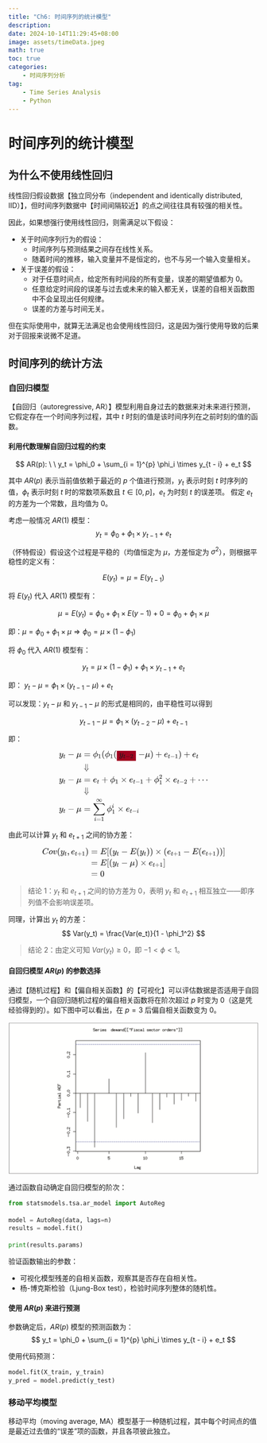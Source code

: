 ```yaml
---
title: "Ch6: 时间序列的统计模型"
description: 
date: 2024-10-14T11:29:45+08:00
image: assets/timeData.jpeg
math: true
toc: true
categories:
    - 时间序列分析
tag:
    - Time Series Analysis
    - Python
---
```


# 时间序列的统计模型
## 为什么不使用线性回归

线性回归假设数据【独立同分布（independent and identically distributed, IID）】，但时间序列数据中【时间间隔较近】的点之间往往具有较强的相关性。

因此，如果想强行使用线性回归，则需满足以下假设：
- 关于时间序列行为的假设：
    - 时间序列与预测结果之间存在线性关系。
    - 随着时间的推移，输入变量并不是恒定的，也不与另一个输入变量相关。
- 关于误差的假设：
    - 对于任意时间点，给定所有时间段的所有变量，误差的期望值都为 0。
    - 任意给定时间段的误差与过去或未来的输入都无关，误差的自相关函数图中不会呈现出任何规律。
    - 误差的方差与时间无关。

但在实际使用中，就算无法满足也会使用线性回归，这是因为强行使用导致的后果对于回报来说微不足道。

## 时间序列的统计方法
### 自回归模型

【自回归（autoregressive, AR）】模型利用自身过去的数据来对未来进行预测，它假定存在一个时间序列过程，其中 $t$ 时刻的值是该时间序列在之前时刻的值的函数。

#### 利用代数理解自回归过程的约束

$$
AR(p): \ \ y_t = \phi_0 + \sum_{i = 1}^{p} \phi_i \times y_{t - i} + e_t
$$

其中 $AR(p)$ 表示当前值依赖于最近的 $p$ 个值进行预测，$y_t$ 表示时刻 $t$ 时序列的值，$\phi_t$ 表示时刻 $t$ 时的常数项系数且 $t \in [0, p]$，$e_t$ 为时刻 $t$ 的误差项。
假定 $e_t$ 的方差为一个常数，且均值为 $0$。

考虑一般情况 $AR(1)$ 模型：
$$
y_t = \phi_0 + \phi_1 \times y_{t - 1} + e_t
$$

（怀特假设）假设这个过程是平稳的（均值恒定为 $\mu$，方差恒定为 $\sigma^2$），则根据平稳性的定义有：

$$E(y_t) = \mu = E(y_{t - 1})$$

将 $E(y_t)$ 代入 $AR(1)$ 模型有：

$$
\mu = E(y_t) = \phi_0 + \phi_1 \times E(y - 1) + 0 = \phi_0 + \phi_1 \times \mu
$$

即：$\mu = \phi_0 + \phi_1 \times \mu \Rightarrow \phi_0 = \mu \times (1 - \phi_1)$

将 $\phi_0$ 代入 $AR(1)$ 模型有：

$$
y_t = \mu \times (1 - \phi_1) + \phi_1 \times y_{t - 1} + e_t
$$

即： $y_t - \mu = \phi_1 \times (y_{t - 1} - \mu) + e_t$

可以发现：$y_t - \mu$ 和 $y_{t - 1} - \mu$ 的形式是相同的，由平稳性可以得到 

$$y_{t - 1} - \mu = \phi_1 \times (y_{t - 2} - \mu) + e_{t - 1}$$

即：

<div style='display: flex; justify-content: center;'>
<svg xmlns="http://www.w3.org/2000/svg" width="39.273ex" height="18.921ex" viewBox="0 -4431.5 17358.8 8362.9" xmlns:xlink="http://www.w3.org/1999/xlink" aria-hidden="true" style=""><defs><path id="MJX-488-TEX-I-1D466" d="M21 287Q21 301 36 335T84 406T158 442Q199 442 224 419T250 355Q248 336 247 334Q247 331 231 288T198 191T182 105Q182 62 196 45T238 27Q261 27 281 38T312 61T339 94Q339 95 344 114T358 173T377 247Q415 397 419 404Q432 431 462 431Q475 431 483 424T494 412T496 403Q496 390 447 193T391 -23Q363 -106 294 -155T156 -205Q111 -205 77 -183T43 -117Q43 -95 50 -80T69 -58T89 -48T106 -45Q150 -45 150 -87Q150 -107 138 -122T115 -142T102 -147L99 -148Q101 -153 118 -160T152 -167H160Q177 -167 186 -165Q219 -156 247 -127T290 -65T313 -9T321 21L315 17Q309 13 296 6T270 -6Q250 -11 231 -11Q185 -11 150 11T104 82Q103 89 103 113Q103 170 138 262T173 379Q173 380 173 381Q173 390 173 393T169 400T158 404H154Q131 404 112 385T82 344T65 302T57 280Q55 278 41 278H27Q21 284 21 287Z"></path><path id="MJX-488-TEX-I-1D461" d="M26 385Q19 392 19 395Q19 399 22 411T27 425Q29 430 36 430T87 431H140L159 511Q162 522 166 540T173 566T179 586T187 603T197 615T211 624T229 626Q247 625 254 615T261 596Q261 589 252 549T232 470L222 433Q222 431 272 431H323Q330 424 330 420Q330 398 317 385H210L174 240Q135 80 135 68Q135 26 162 26Q197 26 230 60T283 144Q285 150 288 151T303 153H307Q322 153 322 145Q322 142 319 133Q314 117 301 95T267 48T216 6T155 -11Q125 -11 98 4T59 56Q57 64 57 83V101L92 241Q127 382 128 383Q128 385 77 385H26Z"></path><path id="MJX-488-TEX-N-2212" d="M84 237T84 250T98 270H679Q694 262 694 250T679 230H98Q84 237 84 250Z"></path><path id="MJX-488-TEX-I-1D707" d="M58 -216Q44 -216 34 -208T23 -186Q23 -176 96 116T173 414Q186 442 219 442Q231 441 239 435T249 423T251 413Q251 401 220 279T187 142Q185 131 185 107V99Q185 26 252 26Q261 26 270 27T287 31T302 38T315 45T327 55T338 65T348 77T356 88T365 100L372 110L408 253Q444 395 448 404Q461 431 491 431Q504 431 512 424T523 412T525 402L449 84Q448 79 448 68Q448 43 455 35T476 26Q485 27 496 35Q517 55 537 131Q543 151 547 152Q549 153 557 153H561Q580 153 580 144Q580 138 575 117T555 63T523 13Q510 0 491 -8Q483 -10 467 -10Q446 -10 429 -4T402 11T385 29T376 44T374 51L368 45Q362 39 350 30T324 12T288 -4T246 -11Q199 -11 153 12L129 -85Q108 -167 104 -180T92 -202Q76 -216 58 -216Z"></path><path id="MJX-488-TEX-N-3D" d="M56 347Q56 360 70 367H707Q722 359 722 347Q722 336 708 328L390 327H72Q56 332 56 347ZM56 153Q56 168 72 173H708Q722 163 722 153Q722 140 707 133H70Q56 140 56 153Z"></path><path id="MJX-488-TEX-I-1D719" d="M409 688Q413 694 421 694H429H442Q448 688 448 686Q448 679 418 563Q411 535 404 504T392 458L388 442Q388 441 397 441T429 435T477 418Q521 397 550 357T579 260T548 151T471 65T374 11T279 -10H275L251 -105Q245 -128 238 -160Q230 -192 227 -198T215 -205H209Q189 -205 189 -198Q189 -193 211 -103L234 -11Q234 -10 226 -10Q221 -10 206 -8T161 6T107 36T62 89T43 171Q43 231 76 284T157 370T254 422T342 441Q347 441 348 445L378 567Q409 686 409 688ZM122 150Q122 116 134 91T167 53T203 35T237 27H244L337 404Q333 404 326 403T297 395T255 379T211 350T170 304Q152 276 137 237Q122 191 122 150ZM500 282Q500 320 484 347T444 385T405 400T381 404H378L332 217L284 29Q284 27 285 27Q293 27 317 33T357 47Q400 66 431 100T475 170T494 234T500 282Z"></path><path id="MJX-488-TEX-N-31" d="M213 578L200 573Q186 568 160 563T102 556H83V602H102Q149 604 189 617T245 641T273 663Q275 666 285 666Q294 666 302 660V361L303 61Q310 54 315 52T339 48T401 46H427V0H416Q395 3 257 3Q121 3 100 0H88V46H114Q136 46 152 46T177 47T193 50T201 52T207 57T213 61V578Z"></path><path id="MJX-488-TEX-N-28" d="M94 250Q94 319 104 381T127 488T164 576T202 643T244 695T277 729T302 750H315H319Q333 750 333 741Q333 738 316 720T275 667T226 581T184 443T167 250T184 58T225 -81T274 -167T316 -220T333 -241Q333 -250 318 -250H315H302L274 -226Q180 -141 137 -14T94 250Z"></path><path id="MJX-488-TEX-N-32" d="M109 429Q82 429 66 447T50 491Q50 562 103 614T235 666Q326 666 387 610T449 465Q449 422 429 383T381 315T301 241Q265 210 201 149L142 93L218 92Q375 92 385 97Q392 99 409 186V189H449V186Q448 183 436 95T421 3V0H50V19V31Q50 38 56 46T86 81Q115 113 136 137Q145 147 170 174T204 211T233 244T261 278T284 308T305 340T320 369T333 401T340 431T343 464Q343 527 309 573T212 619Q179 619 154 602T119 569T109 550Q109 549 114 549Q132 549 151 535T170 489Q170 464 154 447T109 429Z"></path><path id="MJX-488-TEX-N-29" d="M60 749L64 750Q69 750 74 750H86L114 726Q208 641 251 514T294 250Q294 182 284 119T261 12T224 -76T186 -143T145 -194T113 -227T90 -246Q87 -249 86 -250H74Q66 -250 63 -250T58 -247T55 -238Q56 -237 66 -225Q221 -64 221 250T66 725Q56 737 55 738Q55 746 60 749Z"></path><path id="MJX-488-TEX-N-2B" d="M56 237T56 250T70 270H369V420L370 570Q380 583 389 583Q402 583 409 568V270H707Q722 262 722 250T707 230H409V-68Q401 -82 391 -82H389H387Q375 -82 369 -68V230H70Q56 237 56 250Z"></path><path id="MJX-488-TEX-I-1D452" d="M39 168Q39 225 58 272T107 350T174 402T244 433T307 442H310Q355 442 388 420T421 355Q421 265 310 237Q261 224 176 223Q139 223 138 221Q138 219 132 186T125 128Q125 81 146 54T209 26T302 45T394 111Q403 121 406 121Q410 121 419 112T429 98T420 82T390 55T344 24T281 -1T205 -11Q126 -11 83 42T39 168ZM373 353Q367 405 305 405Q272 405 244 391T199 357T170 316T154 280T149 261Q149 260 169 260Q282 260 327 284T373 353Z"></path><path id="MJX-488-TEX-N-21D3" d="M401 694Q412 694 422 681V375L423 70L435 81Q487 130 551 162Q564 170 570 170Q572 170 579 163V150Q579 138 577 135T564 126Q541 114 518 99T453 48T374 -46T318 -177Q313 -194 305 -194T293 -178T272 -119T225 -31Q158 70 46 126Q35 132 33 135T31 150V163Q38 170 40 170Q46 170 59 162Q122 131 176 81L188 70V375L189 681Q199 694 208 694Q219 694 228 680V352L229 25L238 12Q279 -42 305 -102Q344 -23 373 13L382 25V678Q387 692 401 694Z"></path><path id="MJX-488-TEX-N-D7" d="M630 29Q630 9 609 9Q604 9 587 25T493 118L389 222L284 117Q178 13 175 11Q171 9 168 9Q160 9 154 15T147 29Q147 36 161 51T255 146L359 250L255 354Q174 435 161 449T147 471Q147 480 153 485T168 490Q173 490 175 489Q178 487 284 383L389 278L493 382Q570 459 587 475T609 491Q630 491 630 471Q630 464 620 453T522 355L418 250L522 145Q606 61 618 48T630 29Z"></path><path id="MJX-488-TEX-N-22EF" d="M78 250Q78 274 95 292T138 310Q162 310 180 294T199 251Q199 226 182 208T139 190T96 207T78 250ZM525 250Q525 274 542 292T585 310Q609 310 627 294T646 251Q646 226 629 208T586 190T543 207T525 250ZM972 250Q972 274 989 292T1032 310Q1056 310 1074 294T1093 251Q1093 226 1076 208T1033 190T990 207T972 250Z"></path><path id="MJX-488-TEX-LO-2211" d="M60 948Q63 950 665 950H1267L1325 815Q1384 677 1388 669H1348L1341 683Q1320 724 1285 761Q1235 809 1174 838T1033 881T882 898T699 902H574H543H251L259 891Q722 258 724 252Q725 250 724 246Q721 243 460 -56L196 -356Q196 -357 407 -357Q459 -357 548 -357T676 -358Q812 -358 896 -353T1063 -332T1204 -283T1307 -196Q1328 -170 1348 -124H1388Q1388 -125 1381 -145T1356 -210T1325 -294L1267 -449L666 -450Q64 -450 61 -448Q55 -446 55 -439Q55 -437 57 -433L590 177Q590 178 557 222T452 366T322 544L56 909L55 924Q55 945 60 948Z"></path><path id="MJX-488-TEX-I-1D456" d="M184 600Q184 624 203 642T247 661Q265 661 277 649T290 619Q290 596 270 577T226 557Q211 557 198 567T184 600ZM21 287Q21 295 30 318T54 369T98 420T158 442Q197 442 223 419T250 357Q250 340 236 301T196 196T154 83Q149 61 149 51Q149 26 166 26Q175 26 185 29T208 43T235 78T260 137Q263 149 265 151T282 153Q302 153 302 143Q302 135 293 112T268 61T223 11T161 -11Q129 -11 102 10T74 74Q74 91 79 106T122 220Q160 321 166 341T173 380Q173 404 156 404H154Q124 404 99 371T61 287Q60 286 59 284T58 281T56 279T53 278T49 278T41 278H27Q21 284 21 287Z"></path><path id="MJX-488-TEX-N-221E" d="M55 217Q55 305 111 373T254 442Q342 442 419 381Q457 350 493 303L507 284L514 294Q618 442 747 442Q833 442 888 374T944 214Q944 128 889 59T743 -11Q657 -11 580 50Q542 81 506 128L492 147L485 137Q381 -11 252 -11Q166 -11 111 57T55 217ZM907 217Q907 285 869 341T761 397Q740 397 720 392T682 378T648 359T619 335T594 310T574 285T559 263T548 246L543 238L574 198Q605 158 622 138T664 94T714 61T765 51Q827 51 867 100T907 217ZM92 214Q92 145 131 89T239 33Q357 33 456 193L425 233Q364 312 334 337Q285 380 233 380Q171 380 132 331T92 214Z"></path></defs><g stroke="currentColor" fill="currentColor" stroke-width="0" transform="matrix(1 0 0 -1 0 0)"><g data-mml-node="math"><g data-mml-node="mtable"><g data-mml-node="mtr" transform="translate(0, 3681.5)"><g data-mml-node="mtd"><g data-mml-node="msub"><g data-mml-node="mi"><use xlink:href="#MJX-488-TEX-I-1D466"></use></g><g data-mml-node="mi" transform="translate(490, -150) scale(0.707)"><use xlink:href="#MJX-488-TEX-I-1D461"></use></g></g><g data-mml-node="mo" transform="translate(1017.5, 0)"><use xlink:href="#MJX-488-TEX-N-2212"></use></g><g data-mml-node="mi" transform="translate(2017.7, 0)"><use xlink:href="#MJX-488-TEX-I-1D707"></use></g></g><g data-mml-node="mtd" transform="translate(2620.7, 0)"><g data-mml-node="mi"></g><g data-mml-node="mo" transform="translate(277.8, 0)"><use xlink:href="#MJX-488-TEX-N-3D"></use></g><g data-mml-node="msub" transform="translate(1333.6, 0)"><g data-mml-node="mi"><use xlink:href="#MJX-488-TEX-I-1D719"></use></g><g data-mml-node="mn" transform="translate(596, -150) scale(0.707)"><use xlink:href="#MJX-488-TEX-N-31"></use></g></g><g data-mml-node="mo" transform="translate(2333.1, 0)"><use xlink:href="#MJX-488-TEX-N-28"></use></g><g data-mml-node="msub" transform="translate(2722.1, 0)"><g data-mml-node="mi"><use xlink:href="#MJX-488-TEX-I-1D719"></use></g><g data-mml-node="mn" transform="translate(596, -150) scale(0.707)"><use xlink:href="#MJX-488-TEX-N-31"></use></g></g><g data-mml-node="mo" transform="translate(3721.7, 0)"><use xlink:href="#MJX-488-TEX-N-28"></use></g><g data-mml-node="TeXAtom" data-mjx-texclass="REL" transform="translate(4110.7, 0)"><g data-mml-node="mpadded"><rect fill="#a0021f" x="0" y="-470.6" width="2224.1" height="1175.1" data-bgcolor="true"></rect><g transform="translate(262.6, 0)"><g data-mml-node="TeXAtom" data-mjx-texclass="ORD"><g data-mml-node="msub"><g data-mml-node="mi"><use xlink:href="#MJX-488-TEX-I-1D466"></use></g><g data-mml-node="TeXAtom" transform="translate(490, -150) scale(0.707)" data-mjx-texclass="ORD"><g data-mml-node="mi"><use xlink:href="#MJX-488-TEX-I-1D461"></use></g><g data-mml-node="mo" transform="translate(361, 0)"><use xlink:href="#MJX-488-TEX-N-2212"></use></g><g data-mml-node="mn" transform="translate(1139, 0)"><use xlink:href="#MJX-488-TEX-N-32"></use></g></g></g></g></g></g></g><g data-mml-node="mo" transform="translate(6612.5, 0)"><use xlink:href="#MJX-488-TEX-N-2212"></use></g><g data-mml-node="mi" transform="translate(7390.5, 0)"><use xlink:href="#MJX-488-TEX-I-1D707"></use></g><g data-mml-node="mo" transform="translate(7993.5, 0)"><use xlink:href="#MJX-488-TEX-N-29"></use></g><g data-mml-node="mo" transform="translate(8604.8, 0)"><use xlink:href="#MJX-488-TEX-N-2B"></use></g><g data-mml-node="msub" transform="translate(9605, 0)"><g data-mml-node="mi"><use xlink:href="#MJX-488-TEX-I-1D452"></use></g><g data-mml-node="TeXAtom" transform="translate(466, -150) scale(0.707)" data-mjx-texclass="ORD"><g data-mml-node="mi"><use xlink:href="#MJX-488-TEX-I-1D461"></use></g><g data-mml-node="mo" transform="translate(361, 0)"><use xlink:href="#MJX-488-TEX-N-2212"></use></g><g data-mml-node="mn" transform="translate(1139, 0)"><use xlink:href="#MJX-488-TEX-N-31"></use></g></g></g><g data-mml-node="mo" transform="translate(11279.9, 0)"><use xlink:href="#MJX-488-TEX-N-29"></use></g><g data-mml-node="mo" transform="translate(11891.2, 0)"><use xlink:href="#MJX-488-TEX-N-2B"></use></g><g data-mml-node="msub" transform="translate(12891.4, 0)"><g data-mml-node="mi"><use xlink:href="#MJX-488-TEX-I-1D452"></use></g><g data-mml-node="mi" transform="translate(466, -150) scale(0.707)"><use xlink:href="#MJX-488-TEX-I-1D461"></use></g></g></g></g><g data-mml-node="mtr" transform="translate(0, 2160.9)"><g data-mml-node="mtd" transform="translate(2620.7, 0)"></g><g data-mml-node="mtd" transform="translate(2620.7, 0)"><g data-mml-node="mi"></g><g data-mml-node="mo" transform="translate(277.8, 0)"><use xlink:href="#MJX-488-TEX-N-21D3"></use></g></g></g><g data-mml-node="mtr" transform="translate(0, 727)"><g data-mml-node="mtd"><g data-mml-node="msub"><g data-mml-node="mi"><use xlink:href="#MJX-488-TEX-I-1D466"></use></g><g data-mml-node="mi" transform="translate(490, -150) scale(0.707)"><use xlink:href="#MJX-488-TEX-I-1D461"></use></g></g><g data-mml-node="mo" transform="translate(1017.5, 0)"><use xlink:href="#MJX-488-TEX-N-2212"></use></g><g data-mml-node="mi" transform="translate(2017.7, 0)"><use xlink:href="#MJX-488-TEX-I-1D707"></use></g></g><g data-mml-node="mtd" transform="translate(2620.7, 0)"><g data-mml-node="mi"></g><g data-mml-node="mo" transform="translate(277.8, 0)"><use xlink:href="#MJX-488-TEX-N-3D"></use></g><g data-mml-node="msub" transform="translate(1333.6, 0)"><g data-mml-node="mi"><use xlink:href="#MJX-488-TEX-I-1D452"></use></g><g data-mml-node="mi" transform="translate(466, -150) scale(0.707)"><use xlink:href="#MJX-488-TEX-I-1D461"></use></g></g><g data-mml-node="mo" transform="translate(2327, 0)"><use xlink:href="#MJX-488-TEX-N-2B"></use></g><g data-mml-node="msub" transform="translate(3327.3, 0)"><g data-mml-node="mi"><use xlink:href="#MJX-488-TEX-I-1D719"></use></g><g data-mml-node="mn" transform="translate(596, -150) scale(0.707)"><use xlink:href="#MJX-488-TEX-N-31"></use></g></g><g data-mml-node="mo" transform="translate(4549, 0)"><use xlink:href="#MJX-488-TEX-N-D7"></use></g><g data-mml-node="msub" transform="translate(5549.3, 0)"><g data-mml-node="mi"><use xlink:href="#MJX-488-TEX-I-1D452"></use></g><g data-mml-node="TeXAtom" transform="translate(466, -150) scale(0.707)" data-mjx-texclass="ORD"><g data-mml-node="mi"><use xlink:href="#MJX-488-TEX-I-1D461"></use></g><g data-mml-node="mo" transform="translate(361, 0)"><use xlink:href="#MJX-488-TEX-N-2212"></use></g><g data-mml-node="mn" transform="translate(1139, 0)"><use xlink:href="#MJX-488-TEX-N-31"></use></g></g></g><g data-mml-node="mo" transform="translate(7446.4, 0)"><use xlink:href="#MJX-488-TEX-N-2B"></use></g><g data-mml-node="msubsup" transform="translate(8446.7, 0)"><g data-mml-node="mi"><use xlink:href="#MJX-488-TEX-I-1D719"></use></g><g data-mml-node="mn" transform="translate(596, 413) scale(0.707)"><use xlink:href="#MJX-488-TEX-N-32"></use></g><g data-mml-node="mn" transform="translate(596, -247) scale(0.707)"><use xlink:href="#MJX-488-TEX-N-31"></use></g></g><g data-mml-node="mo" transform="translate(9668.4, 0)"><use xlink:href="#MJX-488-TEX-N-D7"></use></g><g data-mml-node="msub" transform="translate(10668.7, 0)"><g data-mml-node="mi"><use xlink:href="#MJX-488-TEX-I-1D452"></use></g><g data-mml-node="TeXAtom" transform="translate(466, -150) scale(0.707)" data-mjx-texclass="ORD"><g data-mml-node="mi"><use xlink:href="#MJX-488-TEX-I-1D461"></use></g><g data-mml-node="mo" transform="translate(361, 0)"><use xlink:href="#MJX-488-TEX-N-2212"></use></g><g data-mml-node="mn" transform="translate(1139, 0)"><use xlink:href="#MJX-488-TEX-N-32"></use></g></g></g><g data-mml-node="mo" transform="translate(12565.8, 0)"><use xlink:href="#MJX-488-TEX-N-2B"></use></g><g data-mml-node="mo" transform="translate(13566, 0)"><use xlink:href="#MJX-488-TEX-N-22EF"></use></g></g></g><g data-mml-node="mtr" transform="translate(0, -573)"><g data-mml-node="mtd" transform="translate(2620.7, 0)"></g><g data-mml-node="mtd" transform="translate(2620.7, 0)"><g data-mml-node="mi"></g><g data-mml-node="mo" transform="translate(277.8, 0)"><use xlink:href="#MJX-488-TEX-N-21D3"></use></g></g></g><g data-mml-node="mtr" transform="translate(0, -2685.6)"><g data-mml-node="mtd"><g data-mml-node="msub"><g data-mml-node="mi"><use xlink:href="#MJX-488-TEX-I-1D466"></use></g><g data-mml-node="mi" transform="translate(490, -150) scale(0.707)"><use xlink:href="#MJX-488-TEX-I-1D461"></use></g></g><g data-mml-node="mo" transform="translate(1017.5, 0)"><use xlink:href="#MJX-488-TEX-N-2212"></use></g><g data-mml-node="mi" transform="translate(2017.7, 0)"><use xlink:href="#MJX-488-TEX-I-1D707"></use></g></g><g data-mml-node="mtd" transform="translate(2620.7, 0)"><g data-mml-node="mi"></g><g data-mml-node="mo" transform="translate(277.8, 0)"><use xlink:href="#MJX-488-TEX-N-3D"></use></g><g data-mml-node="munderover" transform="translate(1333.6, 0)"><g data-mml-node="mo"><use xlink:href="#MJX-488-TEX-LO-2211"></use></g><g data-mml-node="TeXAtom" transform="translate(148.2, -1087.9) scale(0.707)" data-mjx-texclass="ORD"><g data-mml-node="mi"><use xlink:href="#MJX-488-TEX-I-1D456"></use></g><g data-mml-node="mo" transform="translate(345, 0)"><use xlink:href="#MJX-488-TEX-N-3D"></use></g><g data-mml-node="mn" transform="translate(1123, 0)"><use xlink:href="#MJX-488-TEX-N-31"></use></g></g><g data-mml-node="TeXAtom" transform="translate(368.4, 1150) scale(0.707)" data-mjx-texclass="ORD"><g data-mml-node="mi"><use xlink:href="#MJX-488-TEX-N-221E"></use></g></g></g><g data-mml-node="msubsup" transform="translate(2944.2, 0)"><g data-mml-node="mi"><use xlink:href="#MJX-488-TEX-I-1D719"></use></g><g data-mml-node="mi" transform="translate(596, 413) scale(0.707)"><use xlink:href="#MJX-488-TEX-I-1D456"></use></g><g data-mml-node="mn" transform="translate(596, -247) scale(0.707)"><use xlink:href="#MJX-488-TEX-N-31"></use></g></g><g data-mml-node="mo" transform="translate(4166, 0)"><use xlink:href="#MJX-488-TEX-N-D7"></use></g><g data-mml-node="msub" transform="translate(5166.2, 0)"><g data-mml-node="mi"><use xlink:href="#MJX-488-TEX-I-1D452"></use></g><g data-mml-node="TeXAtom" transform="translate(466, -150) scale(0.707)" data-mjx-texclass="ORD"><g data-mml-node="mi"><use xlink:href="#MJX-488-TEX-I-1D461"></use></g><g data-mml-node="mo" transform="translate(361, 0)"><use xlink:href="#MJX-488-TEX-N-2212"></use></g><g data-mml-node="mi" transform="translate(1139, 0)"><use xlink:href="#MJX-488-TEX-I-1D456"></use></g></g></g></g></g></g></g></g></svg>
</div>

由此可以计算 $y_{t}$ 和 $e_{t + 1}$ 之间的协方差：

<div style='display: flex; justify-content: center;'>
<svg xmlns="http://www.w3.org/2000/svg" width="48.245ex" height="8.145ex" viewBox="0 -2050 21324.2 3600" xmlns:xlink="http://www.w3.org/1999/xlink" aria-hidden="true" style=""><defs><path id="MJX-690-TEX-I-1D436" d="M50 252Q50 367 117 473T286 641T490 704Q580 704 633 653Q642 643 648 636T656 626L657 623Q660 623 684 649Q691 655 699 663T715 679T725 690L740 705H746Q760 705 760 698Q760 694 728 561Q692 422 692 421Q690 416 687 415T669 413H653Q647 419 647 422Q647 423 648 429T650 449T651 481Q651 552 619 605T510 659Q484 659 454 652T382 628T299 572T226 479Q194 422 175 346T156 222Q156 108 232 58Q280 24 350 24Q441 24 512 92T606 240Q610 253 612 255T628 257Q648 257 648 248Q648 243 647 239Q618 132 523 55T319 -22Q206 -22 128 53T50 252Z"></path><path id="MJX-690-TEX-I-1D45C" d="M201 -11Q126 -11 80 38T34 156Q34 221 64 279T146 380Q222 441 301 441Q333 441 341 440Q354 437 367 433T402 417T438 387T464 338T476 268Q476 161 390 75T201 -11ZM121 120Q121 70 147 48T206 26Q250 26 289 58T351 142Q360 163 374 216T388 308Q388 352 370 375Q346 405 306 405Q243 405 195 347Q158 303 140 230T121 120Z"></path><path id="MJX-690-TEX-I-1D463" d="M173 380Q173 405 154 405Q130 405 104 376T61 287Q60 286 59 284T58 281T56 279T53 278T49 278T41 278H27Q21 284 21 287Q21 294 29 316T53 368T97 419T160 441Q202 441 225 417T249 361Q249 344 246 335Q246 329 231 291T200 202T182 113Q182 86 187 69Q200 26 250 26Q287 26 319 60T369 139T398 222T409 277Q409 300 401 317T383 343T365 361T357 383Q357 405 376 424T417 443Q436 443 451 425T467 367Q467 340 455 284T418 159T347 40T241 -11Q177 -11 139 22Q102 54 102 117Q102 148 110 181T151 298Q173 362 173 380Z"></path><path id="MJX-690-TEX-N-28" d="M94 250Q94 319 104 381T127 488T164 576T202 643T244 695T277 729T302 750H315H319Q333 750 333 741Q333 738 316 720T275 667T226 581T184 443T167 250T184 58T225 -81T274 -167T316 -220T333 -241Q333 -250 318 -250H315H302L274 -226Q180 -141 137 -14T94 250Z"></path><path id="MJX-690-TEX-I-1D466" d="M21 287Q21 301 36 335T84 406T158 442Q199 442 224 419T250 355Q248 336 247 334Q247 331 231 288T198 191T182 105Q182 62 196 45T238 27Q261 27 281 38T312 61T339 94Q339 95 344 114T358 173T377 247Q415 397 419 404Q432 431 462 431Q475 431 483 424T494 412T496 403Q496 390 447 193T391 -23Q363 -106 294 -155T156 -205Q111 -205 77 -183T43 -117Q43 -95 50 -80T69 -58T89 -48T106 -45Q150 -45 150 -87Q150 -107 138 -122T115 -142T102 -147L99 -148Q101 -153 118 -160T152 -167H160Q177 -167 186 -165Q219 -156 247 -127T290 -65T313 -9T321 21L315 17Q309 13 296 6T270 -6Q250 -11 231 -11Q185 -11 150 11T104 82Q103 89 103 113Q103 170 138 262T173 379Q173 380 173 381Q173 390 173 393T169 400T158 404H154Q131 404 112 385T82 344T65 302T57 280Q55 278 41 278H27Q21 284 21 287Z"></path><path id="MJX-690-TEX-I-1D461" d="M26 385Q19 392 19 395Q19 399 22 411T27 425Q29 430 36 430T87 431H140L159 511Q162 522 166 540T173 566T179 586T187 603T197 615T211 624T229 626Q247 625 254 615T261 596Q261 589 252 549T232 470L222 433Q222 431 272 431H323Q330 424 330 420Q330 398 317 385H210L174 240Q135 80 135 68Q135 26 162 26Q197 26 230 60T283 144Q285 150 288 151T303 153H307Q322 153 322 145Q322 142 319 133Q314 117 301 95T267 48T216 6T155 -11Q125 -11 98 4T59 56Q57 64 57 83V101L92 241Q127 382 128 383Q128 385 77 385H26Z"></path><path id="MJX-690-TEX-N-2C" d="M78 35T78 60T94 103T137 121Q165 121 187 96T210 8Q210 -27 201 -60T180 -117T154 -158T130 -185T117 -194Q113 -194 104 -185T95 -172Q95 -168 106 -156T131 -126T157 -76T173 -3V9L172 8Q170 7 167 6T161 3T152 1T140 0Q113 0 96 17Z"></path><path id="MJX-690-TEX-I-1D452" d="M39 168Q39 225 58 272T107 350T174 402T244 433T307 442H310Q355 442 388 420T421 355Q421 265 310 237Q261 224 176 223Q139 223 138 221Q138 219 132 186T125 128Q125 81 146 54T209 26T302 45T394 111Q403 121 406 121Q410 121 419 112T429 98T420 82T390 55T344 24T281 -1T205 -11Q126 -11 83 42T39 168ZM373 353Q367 405 305 405Q272 405 244 391T199 357T170 316T154 280T149 261Q149 260 169 260Q282 260 327 284T373 353Z"></path><path id="MJX-690-TEX-N-2B" d="M56 237T56 250T70 270H369V420L370 570Q380 583 389 583Q402 583 409 568V270H707Q722 262 722 250T707 230H409V-68Q401 -82 391 -82H389H387Q375 -82 369 -68V230H70Q56 237 56 250Z"></path><path id="MJX-690-TEX-N-31" d="M213 578L200 573Q186 568 160 563T102 556H83V602H102Q149 604 189 617T245 641T273 663Q275 666 285 666Q294 666 302 660V361L303 61Q310 54 315 52T339 48T401 46H427V0H416Q395 3 257 3Q121 3 100 0H88V46H114Q136 46 152 46T177 47T193 50T201 52T207 57T213 61V578Z"></path><path id="MJX-690-TEX-N-29" d="M60 749L64 750Q69 750 74 750H86L114 726Q208 641 251 514T294 250Q294 182 284 119T261 12T224 -76T186 -143T145 -194T113 -227T90 -246Q87 -249 86 -250H74Q66 -250 63 -250T58 -247T55 -238Q56 -237 66 -225Q221 -64 221 250T66 725Q56 737 55 738Q55 746 60 749Z"></path><path id="MJX-690-TEX-N-3D" d="M56 347Q56 360 70 367H707Q722 359 722 347Q722 336 708 328L390 327H72Q56 332 56 347ZM56 153Q56 168 72 173H708Q722 163 722 153Q722 140 707 133H70Q56 140 56 153Z"></path><path id="MJX-690-TEX-I-1D438" d="M492 213Q472 213 472 226Q472 230 477 250T482 285Q482 316 461 323T364 330H312Q311 328 277 192T243 52Q243 48 254 48T334 46Q428 46 458 48T518 61Q567 77 599 117T670 248Q680 270 683 272Q690 274 698 274Q718 274 718 261Q613 7 608 2Q605 0 322 0H133Q31 0 31 11Q31 13 34 25Q38 41 42 43T65 46Q92 46 125 49Q139 52 144 61Q146 66 215 342T285 622Q285 629 281 629Q273 632 228 634H197Q191 640 191 642T193 659Q197 676 203 680H757Q764 676 764 669Q764 664 751 557T737 447Q735 440 717 440H705Q698 445 698 453L701 476Q704 500 704 528Q704 558 697 578T678 609T643 625T596 632T532 634H485Q397 633 392 631Q388 629 386 622Q385 619 355 499T324 377Q347 376 372 376H398Q464 376 489 391T534 472Q538 488 540 490T557 493Q562 493 565 493T570 492T572 491T574 487T577 483L544 351Q511 218 508 216Q505 213 492 213Z"></path><path id="MJX-690-TEX-N-5B" d="M118 -250V750H255V710H158V-210H255V-250H118Z"></path><path id="MJX-690-TEX-N-2212" d="M84 237T84 250T98 270H679Q694 262 694 250T679 230H98Q84 237 84 250Z"></path><path id="MJX-690-TEX-N-D7" d="M630 29Q630 9 609 9Q604 9 587 25T493 118L389 222L284 117Q178 13 175 11Q171 9 168 9Q160 9 154 15T147 29Q147 36 161 51T255 146L359 250L255 354Q174 435 161 449T147 471Q147 480 153 485T168 490Q173 490 175 489Q178 487 284 383L389 278L493 382Q570 459 587 475T609 491Q630 491 630 471Q630 464 620 453T522 355L418 250L522 145Q606 61 618 48T630 29Z"></path><path id="MJX-690-TEX-N-5D" d="M22 710V750H159V-250H22V-210H119V710H22Z"></path><path id="MJX-690-TEX-I-1D707" d="M58 -216Q44 -216 34 -208T23 -186Q23 -176 96 116T173 414Q186 442 219 442Q231 441 239 435T249 423T251 413Q251 401 220 279T187 142Q185 131 185 107V99Q185 26 252 26Q261 26 270 27T287 31T302 38T315 45T327 55T338 65T348 77T356 88T365 100L372 110L408 253Q444 395 448 404Q461 431 491 431Q504 431 512 424T523 412T525 402L449 84Q448 79 448 68Q448 43 455 35T476 26Q485 27 496 35Q517 55 537 131Q543 151 547 152Q549 153 557 153H561Q580 153 580 144Q580 138 575 117T555 63T523 13Q510 0 491 -8Q483 -10 467 -10Q446 -10 429 -4T402 11T385 29T376 44T374 51L368 45Q362 39 350 30T324 12T288 -4T246 -11Q199 -11 153 12L129 -85Q108 -167 104 -180T92 -202Q76 -216 58 -216Z"></path><path id="MJX-690-TEX-N-30" d="M96 585Q152 666 249 666Q297 666 345 640T423 548Q460 465 460 320Q460 165 417 83Q397 41 362 16T301 -15T250 -22Q224 -22 198 -16T137 16T82 83Q39 165 39 320Q39 494 96 585ZM321 597Q291 629 250 629Q208 629 178 597Q153 571 145 525T137 333Q137 175 145 125T181 46Q209 16 250 16Q290 16 318 46Q347 76 354 130T362 333Q362 478 354 524T321 597Z"></path></defs><g stroke="currentColor" fill="currentColor" stroke-width="0" transform="matrix(1 0 0 -1 0 0)"><g data-mml-node="math"><g data-mml-node="mtable"><g data-mml-node="mtr" transform="translate(0, 1300)"><g data-mml-node="mtd"><g data-mml-node="mi"><use xlink:href="#MJX-690-TEX-I-1D436"></use></g><g data-mml-node="mi" transform="translate(760, 0)"><use xlink:href="#MJX-690-TEX-I-1D45C"></use></g><g data-mml-node="mi" transform="translate(1245, 0)"><use xlink:href="#MJX-690-TEX-I-1D463"></use></g><g data-mml-node="mo" transform="translate(1730, 0)"><use xlink:href="#MJX-690-TEX-N-28"></use></g><g data-mml-node="msub" transform="translate(2119, 0)"><g data-mml-node="mi"><use xlink:href="#MJX-690-TEX-I-1D466"></use></g><g data-mml-node="mi" transform="translate(490, -150) scale(0.707)"><use xlink:href="#MJX-690-TEX-I-1D461"></use></g></g><g data-mml-node="mo" transform="translate(2914.3, 0)"><use xlink:href="#MJX-690-TEX-N-2C"></use></g><g data-mml-node="msub" transform="translate(3358.9, 0)"><g data-mml-node="mi"><use xlink:href="#MJX-690-TEX-I-1D452"></use></g><g data-mml-node="TeXAtom" transform="translate(466, -150) scale(0.707)" data-mjx-texclass="ORD"><g data-mml-node="mi"><use xlink:href="#MJX-690-TEX-I-1D461"></use></g><g data-mml-node="mo" transform="translate(361, 0)"><use xlink:href="#MJX-690-TEX-N-2B"></use></g><g data-mml-node="mn" transform="translate(1139, 0)"><use xlink:href="#MJX-690-TEX-N-31"></use></g></g></g><g data-mml-node="mo" transform="translate(5033.9, 0)"><use xlink:href="#MJX-690-TEX-N-29"></use></g></g><g data-mml-node="mtd" transform="translate(5422.9, 0)"><g data-mml-node="mi"></g><g data-mml-node="mo" transform="translate(277.8, 0)"><use xlink:href="#MJX-690-TEX-N-3D"></use></g><g data-mml-node="mi" transform="translate(1333.6, 0)"><use xlink:href="#MJX-690-TEX-I-1D438"></use></g><g data-mml-node="mo" transform="translate(2097.6, 0)"><use xlink:href="#MJX-690-TEX-N-5B"></use></g><g data-mml-node="mo" transform="translate(2375.6, 0)"><use xlink:href="#MJX-690-TEX-N-28"></use></g><g data-mml-node="msub" transform="translate(2764.6, 0)"><g data-mml-node="mi"><use xlink:href="#MJX-690-TEX-I-1D466"></use></g><g data-mml-node="mi" transform="translate(490, -150) scale(0.707)"><use xlink:href="#MJX-690-TEX-I-1D461"></use></g></g><g data-mml-node="mo" transform="translate(3782, 0)"><use xlink:href="#MJX-690-TEX-N-2212"></use></g><g data-mml-node="mi" transform="translate(4782.3, 0)"><use xlink:href="#MJX-690-TEX-I-1D438"></use></g><g data-mml-node="mo" transform="translate(5546.3, 0)"><use xlink:href="#MJX-690-TEX-N-28"></use></g><g data-mml-node="msub" transform="translate(5935.3, 0)"><g data-mml-node="mi"><use xlink:href="#MJX-690-TEX-I-1D466"></use></g><g data-mml-node="mi" transform="translate(490, -150) scale(0.707)"><use xlink:href="#MJX-690-TEX-I-1D461"></use></g></g><g data-mml-node="mo" transform="translate(6730.5, 0)"><use xlink:href="#MJX-690-TEX-N-29"></use></g><g data-mml-node="mo" transform="translate(7119.5, 0)"><use xlink:href="#MJX-690-TEX-N-29"></use></g><g data-mml-node="mo" transform="translate(7730.8, 0)"><use xlink:href="#MJX-690-TEX-N-D7"></use></g><g data-mml-node="mo" transform="translate(8731, 0)"><use xlink:href="#MJX-690-TEX-N-28"></use></g><g data-mml-node="msub" transform="translate(9120, 0)"><g data-mml-node="mi"><use xlink:href="#MJX-690-TEX-I-1D452"></use></g><g data-mml-node="TeXAtom" transform="translate(466, -150) scale(0.707)" data-mjx-texclass="ORD"><g data-mml-node="mi"><use xlink:href="#MJX-690-TEX-I-1D461"></use></g><g data-mml-node="mo" transform="translate(361, 0)"><use xlink:href="#MJX-690-TEX-N-2B"></use></g><g data-mml-node="mn" transform="translate(1139, 0)"><use xlink:href="#MJX-690-TEX-N-31"></use></g></g></g><g data-mml-node="mo" transform="translate(11017.1, 0)"><use xlink:href="#MJX-690-TEX-N-2212"></use></g><g data-mml-node="mi" transform="translate(12017.4, 0)"><use xlink:href="#MJX-690-TEX-I-1D438"></use></g><g data-mml-node="mo" transform="translate(12781.4, 0)"><use xlink:href="#MJX-690-TEX-N-28"></use></g><g data-mml-node="msub" transform="translate(13170.4, 0)"><g data-mml-node="mi"><use xlink:href="#MJX-690-TEX-I-1D452"></use></g><g data-mml-node="TeXAtom" transform="translate(466, -150) scale(0.707)" data-mjx-texclass="ORD"><g data-mml-node="mi"><use xlink:href="#MJX-690-TEX-I-1D461"></use></g><g data-mml-node="mo" transform="translate(361, 0)"><use xlink:href="#MJX-690-TEX-N-2B"></use></g><g data-mml-node="mn" transform="translate(1139, 0)"><use xlink:href="#MJX-690-TEX-N-31"></use></g></g></g><g data-mml-node="mo" transform="translate(14845.3, 0)"><use xlink:href="#MJX-690-TEX-N-29"></use></g><g data-mml-node="mo" transform="translate(15234.3, 0)"><use xlink:href="#MJX-690-TEX-N-29"></use></g><g data-mml-node="mo" transform="translate(15623.3, 0)"><use xlink:href="#MJX-690-TEX-N-5D"></use></g></g></g><g data-mml-node="mtr" transform="translate(0, 0)"><g data-mml-node="mtd" transform="translate(5422.9, 0)"></g><g data-mml-node="mtd" transform="translate(5422.9, 0)"><g data-mml-node="mi"></g><g data-mml-node="mo" transform="translate(277.8, 0)"><use xlink:href="#MJX-690-TEX-N-3D"></use></g><g data-mml-node="mi" transform="translate(1333.6, 0)"><use xlink:href="#MJX-690-TEX-I-1D438"></use></g><g data-mml-node="mo" transform="translate(2097.6, 0)"><use xlink:href="#MJX-690-TEX-N-5B"></use></g><g data-mml-node="mo" transform="translate(2375.6, 0)"><use xlink:href="#MJX-690-TEX-N-28"></use></g><g data-mml-node="msub" transform="translate(2764.6, 0)"><g data-mml-node="mi"><use xlink:href="#MJX-690-TEX-I-1D466"></use></g><g data-mml-node="mi" transform="translate(490, -150) scale(0.707)"><use xlink:href="#MJX-690-TEX-I-1D461"></use></g></g><g data-mml-node="mo" transform="translate(3782, 0)"><use xlink:href="#MJX-690-TEX-N-2212"></use></g><g data-mml-node="mi" transform="translate(4782.3, 0)"><use xlink:href="#MJX-690-TEX-I-1D707"></use></g><g data-mml-node="mo" transform="translate(5385.3, 0)"><use xlink:href="#MJX-690-TEX-N-29"></use></g><g data-mml-node="mo" transform="translate(5996.5, 0)"><use xlink:href="#MJX-690-TEX-N-D7"></use></g><g data-mml-node="msub" transform="translate(6996.7, 0)"><g data-mml-node="mi"><use xlink:href="#MJX-690-TEX-I-1D452"></use></g><g data-mml-node="TeXAtom" transform="translate(466, -150) scale(0.707)" data-mjx-texclass="ORD"><g data-mml-node="mi"><use xlink:href="#MJX-690-TEX-I-1D461"></use></g><g data-mml-node="mo" transform="translate(361, 0)"><use xlink:href="#MJX-690-TEX-N-2B"></use></g><g data-mml-node="mn" transform="translate(1139, 0)"><use xlink:href="#MJX-690-TEX-N-31"></use></g></g></g><g data-mml-node="mo" transform="translate(8671.7, 0)"><use xlink:href="#MJX-690-TEX-N-5D"></use></g></g></g><g data-mml-node="mtr" transform="translate(0, -1300)"><g data-mml-node="mtd" transform="translate(5422.9, 0)"></g><g data-mml-node="mtd" transform="translate(5422.9, 0)"><g data-mml-node="mi"></g><g data-mml-node="mo" transform="translate(277.8, 0)"><use xlink:href="#MJX-690-TEX-N-3D"></use></g><g data-mml-node="mn" transform="translate(1333.6, 0)"><use xlink:href="#MJX-690-TEX-N-30"></use></g></g></g></g></g></g></svg>
</div>

> 结论 1：$y_{t}$ 和 $e_{t + 1}$ 之间的协方差为 $0$，表明 $y_t$ 和 $e_{t + 1}$ 相互独立——即序列值不会影响误差项。

同理，计算出 $y_t$ 的方差：
$$
Var(y_t) = \frac{Var(e_t)}{1 - \phi_1^2}
$$

> 结论 2：由定义可知 $Var(y_t) \ge 0$，即 $-1 < \phi < 1$。

#### 自回归模型 $AR(p)$ 的参数选择

通过【随机过程】和【偏自相关函数】的【可视化】可以评估数据是否适用于自回归模型，一个自回归随机过程的偏自相关函数将在阶次超过 $p$ 时变为 0（这是凭经验得到的）。如下图中可以看出，在 $p = 3$ 后偏自相关函数变为 0。

<div style='display: flex; justify-content: center;'>
<img src='assets/6-1.png' alt='img' style='zoom:50%;' />
</div>

通过函数自动确定自回归模型的阶次：

```python
from statsmodels.tsa.ar_model import AutoReg

model = AutoReg(data, lags=n)
results = model.fit()

print(results.params)
```

验证函数输出的参数：
- 可视化模型残差的自相关函数，观察其是否存在自相关性。
- 杨-博克斯检验（Ljung-Box test），检验时间序列整体的随机性。

#### 使用 $AR(p)$ 来进行预测

参数确定后，$AR(p)$ 模型的预测函数为：
$$
y_t = \phi_0 + \sum_{i = 1}^{p} \phi_i \times y_{t - i} + e_t
$$

使用代码预测：

```python
model.fit(X_train, y_train)
y_pred = model.predict(y_test)
```

### 移动平均模型

移动平均（moving average, MA）模型基于一种随机过程，其中每个时间点的值是最近过去值的“误差”项的函数，并且各项彼此独立。